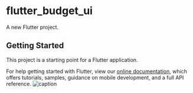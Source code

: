 # flutter_budget_ui

A new Flutter project.

## Getting Started

This project is a starting point for a Flutter application.

For help getting started with Flutter, view our
[online documentation](https://flutter.dev/docs), which offers tutorials,
samples, guidance on mobile development, and a full API reference.
![caption](https://drive.google.com/file/d/1rU6hQ5wsuY1gREi0i4SXNh-p61Hzm0sy/view?usp=sharing)

